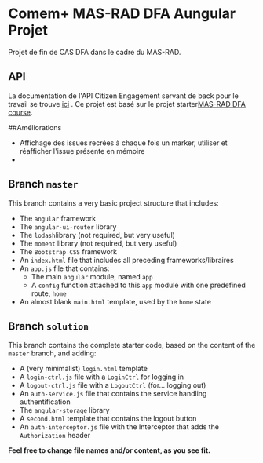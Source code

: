 # Comem+ MAS-RAD DFA Aungular Projet

Projet de fin de CAS DFA dans le cadre du MAS-RAD.

## API
La documentation de l'API Citizen Engagement servant de back pour le travail se trouve [ici][citizenAPI] .
Ce projet est basé sur le projet starter[MAS-RAD DFA course][masrad].

##Améliorations
* Affichage des issues recrées à chaque fois un marker, utiliser et réafficher l'issue présente en mémoire
* 

## Branch `master`

This branch contains a very basic project structure that includes:
* The `angular` framework
* The `angular-ui-router` library
* The `lodash`library (not required, but very useful)
* The `moment` library (not required, but very useful)
* The `Bootstrap CSS` framework
* An `index.html` file that includes all preceding frameworks/libraires
* An `app.js` file that contains:
  * The main `angular` module, named `app`
  * A `config` function attached to this `app` module with one predefined route, `home`
* An almost blank `main.html` template, used by the `home` state

## Branch `solution`

This branch contains the complete starter code, based on the content of the `master` branch, and adding:
* A (very minimalist) `login.html` template
* A `login-ctrl.js` file with a `LoginCtrl` for logging in
* A `logout-ctrl.js` file with a `LogoutCtrl` (for... logging out)
* An `auth-service.js` file that contains the service handling authentification
* The `angular-storage` library
* A `second.html` template that contains the logout button
* An `auth-interceptor.js` file with the Interceptor that adds the `Authorization` header

**Feel free to change file names and/or content, as you see fit.**

[masrad]: https://github.com/MediaComem/comem-masrad-dfa
[citizenAPI]: https://mediacomem.github.io/comem-citizen-engagement-api/